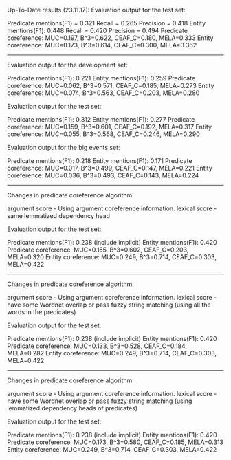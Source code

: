 
Up-To-Date results (23.11.17):
Evaluation output for the test set:

Predicate mentions(F1) = 0.321 Recall = 0.265 Precision = 0.418
Entity mentions(F1): 0.448 Recall = 0.420 Precision = 0.494
Predicate coreference: MUC=0.197, B^3=0.622, CEAF_C=0.180, MELA=0.333
Entity coreference: MUC=0.173, B^3=0.614, CEAF_C=0.300, MELA=0.362


-----------------------------------------------------------------------------
Evaluation output for the development set:

Predicate mentions(F1): 0.221
Entity mentions(F1): 0.259
Predicate coreference: MUC=0.062, B^3=0.571, CEAF_C=0.185, MELA=0.273
Entity coreference: MUC=0.074, B^3=0.563, CEAF_C=0.203, MELA=0.280

Evaluation output for the test set:

Predicate mentions(F1): 0.312
Entity mentions(F1): 0.277
Predicate coreference: MUC=0.159, B^3=0.601, CEAF_C=0.192, MELA=0.317
Entity coreference: MUC=0.055, B^3=0.568, CEAF_C=0.246, MELA=0.290


Evaluation output for the big events set:

Predicate mentions(F1): 0.218
Entity mentions(F1): 0.171
Predicate coreference: MUC=0.017, B^3=0.499, CEAF_C=0.147, MELA=0.221
Entity coreference: MUC=0.036, B^3=0.493, CEAF_C=0.143, MELA=0.224


-----------------------------------------------------------------------------
Changes in predicate coreference algorithm:

argument score - Using argument coreference information.
lexical score - same lemmatized dependency head

Evaluation output for the test set:

Predicate mentions(F1): 0.238 (include implicit)
Entity mentions(F1): 0.420
Predicate coreference: MUC=0.155, B^3=0.602, CEAF_C=0.203, MELA=0.320
Entity coreference: MUC=0.249, B^3=0.714, CEAF_C=0.303, MELA=0.422

------------------------------------------------------------------------------
Changes in predicate coreference algorithm:

argument score - Using argument coreference information.
lexical score - have some Wordnet overlap or pass fuzzy string matching (using all the words in the predicates)

Evaluation output for the test set:

Predicate mentions(F1): 0.238 (include implicit)
Entity mentions(F1): 0.420
Predicate coreference: MUC=0.133, B^3=0.528, CEAF_C=0.184, MELA=0.282
Entity coreference: MUC=0.249, B^3=0.714, CEAF_C=0.303, MELA=0.422

--------------------------------------------------------------------------------

Changes in predicate coreference algorithm:

argument score - Using argument coreference information.
lexical score - have some Wordnet overlap or pass fuzzy string matching (using lemmatized dependency heads of predicates)

Evaluation output for the test set:

Predicate mentions(F1): 0.238 (include implicit)
Entity mentions(F1): 0.420
Predicate coreference: MUC=0.173, B^3=0.580, CEAF_C=0.185, MELA=0.313
Entity coreference: MUC=0.249, B^3=0.714, CEAF_C=0.303, MELA=0.422